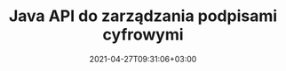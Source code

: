---
############################# Static ############################
layout: "product"
date: 2021-04-27T09:31:06+03:00
draft: false

product: "Signature"
product_tag: "signature"
platform: "Java"
platform_tag: "java"

############################# Head ############################
head_title: "Java Digital Signature API, dodaj podpis elektroniczny do obrazu PDF Word Excel"
head_description: "Interfejs API podpisu cyfrowego Java. Biblioteka podpisów elektronicznych do cyfrowego podpisywania plików PDF, Microsoft Word, arkuszy kalkulacyjnych Excel, prezentacji PowerPoint i formatów dokumentów graficznych."

############################# Header ############################
title: "Java API do zarządzania podpisami cyfrowymi"
description: "Zarządzaj podpisami elektronicznymi obrazów, kodów QR, kodów kreskowych, metadanych, tekstu i stempli w aplikacjach Java do podpisywania obrazów i formatów plików dokumentów cyfrowych."
button:
    enable: true

############################# SubMenu ############################
submenu:
    enable: true
    
    left:
        img_alt: "GroupDocs.Signature for Java"
        image: "https://www.groupdocs.cloud/templates/groupdocs/images/product-logos/groupdocs-signature-java.png"
        product: "GroupDocs.Signature"
        platform: "Java"

    middle:
        button:
            # button loop
            - link: "#overview"
              text: "Przegląd"

            # button loop
            - link: "#features"
              text: "Cechy"

            # button loop
            - link: "#support"
              text: "Wsparcie"

            # button loop
            - link: "https://products.groupdocs.app/signature"
              text: "Demo na żywo"

            # button loop
            - link: "https://purchase.groupdocs.com/pricing/signature/java"
              text: "cennik"

    right:
        link_download: "https://downloads.groupdocs.com/signature"
        link_learn: "https://docs.groupdocs.com/signature/java/"
        link_buy: "https://purchase.groupdocs.com"

############################# Overview ############################
overview:
    enable: true
    content: |
      GroupDocs.Signature for Java API pomaga tworzyć aplikacje Java z funkcją podpisów elektronicznych do podpisywania dokumentów cyfrowych w obsługiwanych formatach bez instalowania zewnętrznego oprogramowania. Obsługuje manipulację i zarządzanie różnymi typami podpisów elektronicznych, takimi jak obraz, kod kreskowy, kod QR, stempel, tekst, optyczny i metadane. Wszystkie elektroniczne dokumenty biznesowe, takie jak Microsoft Office Word, prezentacje PowerPoint, arkusze kalkulacyjne Excel, obrazy i pliki PDF, można podpisać cyfrowo, dostosowując właściwości podpisu, np. cień, wymiary, wyrównanie i więcej zgodnie z Twoimi wymaganiami. Biblioteka podpisów cyfrowych jest prosta i lekka, składa się z pojedynczego pliku DLL, który można łatwo zintegrować z nową lub istniejącą aplikacją Java.  

      Dzięki GroupDocs.Signature for Java API możesz załadować wszystkie zarejestrowane certyfikaty z systemu lub zlokalizować istniejące podpisy za pomocą wyszukiwania prostego i zaawansowanego. Opcje pracy z dokumentami chronionymi hasłem, określające wspólne właściwości podpisu (rozmiar tekstu, przezroczystość, obrót, weryfikacja, właściwości czcionki, opcje kolorów, numer strony, szerokość, góra, lewo itp.) Rozwiązanie do zarządzania podpisami elektronicznymi dla dokumentów cyfrowych.  

      GroupDocs.Signature for Java jest kompatybilny ze wszystkimi wersjami Java i obsługuje popularne systemy operacyjne (Windows, Linux, MacOS), które mogą uruchamiać środowisko wykonawcze Java
    tabs:
      enable: true
      
      ## TAB ONE ##
      tab_one:
        description: |
          To jest przegląd funkcji GroupDocs.Signature dla Javy:
      
        right:
          enable: true
          icon: "fab fa-html5"
          title: "Typy podpisów"
          content: |
            * Podpis tekstowy
            * Podpis obrazu
            * Podpisy cyfrowe
            * Podpis kodu QR
            * Podpis kodu kreskowego
            * Pieczęć podpisu
            * Podpis pola formularza
      
      ## TAB TWO ##
      tab_two:
        description: |
          Interfejs API elektronicznego podpisu Java obsługuje [formaty plików dokumentów](https://docs.groupdocs.com/signature/java/supported-document-formats/) wymienione poniżej.

        left:
          enable: true
          table:
            # table loop
            - title: "Microsoft Office"
              content: |
                * **Word:** DOC, DOCX, DOCM, DOT, DOTX, DOTM, RTF, TXT
                * **Excel:** XLS, XLSX, XLSM, XLSB, XLTM, XLT, XLTM, XLTX, XLAM, SXC, SpreadsheetML
                * **PowerPoint:** PPT, PPTX, PPS, PPSX, PPSM, POT, POTM, POTX, PPTM

        right:
          enable: true
          table:
            # table loop
            - title: "Images & Other Formats"
              content: |
                * **Obrazy**: JPG, BMP, PNG, TIFF, GIF, DCM, WEBP
                * **OpenDocument**: ODT, OTT, OTS, ODS, ODP, OTP, ODG
                * **Jpeg2000**: JP2, JPF, JPX, J2K, J2C, JPM
                * **Metapliki**: EMF, WMF, CMX
                * **Przenośny**: PDF
                * **Skalowalna Grafika wektorowa**: CDR, SVG
                * **Adobe Photoshop**: PSD
                * **Inni**: DJVU

      ## TAB THREE ##
      tab_three:
        description: |
          GroupDocs.Signature for Java obsługuje następujące systemy operacyjne, frameworki i menedżery pakietów:
        
        left:
          enable: true
          table:
            # table loop
            - icon: "fab fa-windows"
              title: "System operacyjny"
              content: |
                * Microsoft Windows Desktop
                * Microsoft Windows Server
                * Linux
                * MacOS

            # table loop
            - icon: "fas fa-code"
              title: "Obsługiwane frameworki"
              content: |
                * Java 7 (1.7) and above

        right:
          enable: true
          table:
            # table loop
            - icon: "fas fa-cogs"
              title: "Środowiska programistyczne"
              content: |
                * NetBeans
                * IntelliJ IDEA
                * Eclipse
            # table loop
            - icon: "fas fa-tools"
              title: "Narzędzie do automatyzacji budowania"
              content: |
                * Maven

############################# Features ############################
features:
    enable: true
    title: "GroupDocs.Signature dla funkcji Java"

    feature:
      # feature loop
      - icon: "fas fa-copy"
        content: "Twórz, czytaj, modyfikuj, ukrywaj i usuwaj podpisy elektroniczne z obsługiwanych formatów dokumentów"

      # feature loop
      - icon: "fas fa-eye"
        content: "Dostęp do podpisanego dokumentu ze strumienia, ścieżki względnej lub ścieżki bezwzględnej"

      # feature loop
      - icon: "fas fa-bolt"
        content: "Zastosuj podpis tekstowy do dokumentów, arkuszy kalkulacyjnych, prezentacji, obrazów i plików PDF"
      
      # feature loop
      - icon: "fas fa-file-powerpoint"
        content: "Dodaj podpis tekstowy jako adnotację, naklejkę, obraz do plików PDF, a także skonfiguruj styl i kolor"

      # feature loop
      - icon: "fas fa-code"
        content: "Podpisz dokument PDF, plik obrazu i uzyskaj dane wyjściowe w innym formacie pliku"

      # feature loop
      - icon: "fas fa-cloud"
        content: "Podpisuj cyfrowo obrazy podpisem tekstowym jako znakiem wodnym i dodaj przezroczystość, obrót do podpisu elektronicznego"

      # feature loop
      - icon: "fas fa-remove-format"
        content: "Wyszukuj certyfikaty i podpisuj dokumenty Microsoft Word, Excel i PDF za pomocą certyfikatów cyfrowych"

      # feature loop
      - icon: "fas fa-comment-slash"
        content: "Podpisuj formaty dokumentów edytora tekstu za pomocą rodzimych znaków wodnych"

      # feature loop
      - icon: "fas fa-location-arrow"
        content: "Użyj kodu QR, kodu kreskowego do podpisywania plików Word, slajdów, komórek, plików PDF i obrazów"

      # feature loop
      - icon: "fas fa-border-all"
        content: "Konfiguruj i stosuj podpisy stempli do bezpiecznych obsługiwanych formatów plików"

      # feature loop
      - icon: "fas fa-wrench"
        content: "Konfiguruj i przypisuj podpisy obrazów do dokumentów, arkuszy kalkulacyjnych, prezentacji, obrazów i plików PDF"

      # feature loop
      - icon: "fas fa-columns"
        content: "Skonfiguruj właściwości podpisu, np. Wygląd i styl, marginesy, wyrównanie itp."

      # feature loop
      - icon: "fas fa-file-word"
        content: "Zastosuj podpis cyfrowy do dokumentu chronionego hasłem"

      # feature loop
      - icon: "fas fa-envelope"
        content: "Przeprowadź weryfikację tekstu dokumentów PDF za pomocą modułu obsługi podpisów"

      # feature loop
      - icon: "fas fa-print"
        content: "Cyfrowa weryfikacja dokumentów Word, Cell, PDF z kontenerami certyfikatów .CER i .PFX"

      # feature loop
      - icon: "fas fa-file-archive"
        content: "Określ różne typy jednostek miary (np. milimetry, piksele itp.) dla podpisów tekstowych PDF"

      # feature loop
      - icon: "fas fa-lock"
        content: "Uzyskaj informacje o dokumencie za pośrednictwem pliku lub adresu URL — dodaj podpisy pól formularza do dokumentów PDF"

      # feature loop
      - icon: "fas fa-file-code"
        content: "Dodaj niestandardowy obiekt danych, wbudowaną kartę VCard, e-mail, EPC, MeCard lub obiekt zdarzenia do kodu QR"
      
      # feature loop
      - icon: "fas fa-fill-drip"
        content: "Stosowanie różnych stylów pędzla do podpisów, np. pędzla gradientowego, promieniowego, jednolitego i tekstury"

      # feature loop
      - icon: "fas fa-file-excel"
        content: "Podpisz dokument znajdujący się na FTP lub Azure Cloud Storage"

      # feature loop
      - icon: "fas fa-heading"
        content: "Ustaw wyrównanie tekstu wewnątrz kształtów dla dokumentów, slajdów, obrazów i plików PDF"

      # feature loop
      - icon: "fas fa-project-diagram"
        content: "Wyszukuj, weryfikuj i podpisuj cyfrowo dokumenty prezentacji programu PowerPoint"

      # feature loop
      - icon: "fas fa-cube"
        content: "Umieść podpis za pomocą pikseli w dokumentach komórek i pozycjonowaniu tekstu dla podpisów stempli"

      # feature loop
      - icon: "fab fa-uncharted"
        content: "Zaimplementuj prostokątny podpis stempla z zaokrąglonymi narożnikami"

       # feature loop
      - icon: "fab fa-uncharted"
        content: "Rozszerz podpisy kodów kreskowych i kodów QR o zawartość danych obrazu"

       # feature loop
      - icon: "fab fa-uncharted"
        content: "Dodaj zaszyfrowane podpisy metadanych podczas pracy z opcjami podpisywania i wyszukiwania"

       # feature loop
      - icon: "fab fa-uncharted"
        content: "Osadzaj niestandardowe obiekty w podpisach metadanych w programach Word, Excel i prezentacjach"

    more_feature:
      # more_feature_loop
      - title: "Łatwo konfiguruj i stosuj podpisy elektroniczne"
        content: |
          GroupDocs.Signature for Java API umożliwia konfigurowanie i dodawanie podpisów elektronicznych do obsługiwanych formatów dokumentów. Poniżej znajduje się przykład kodu, który pokazuje, jak łatwo zastosować podpis tekstowy do pliku PDF:

          ```java
          Signature signature = new Signature("sample.pdf");

          TextSignOptions options = new TextSignOptions("John Smith");
          // ustaw pozycję podpisu
          options.setLeft(100);
          options.setTop(100);
          
          // ustaw prostokąt podpisu
          options.setWidth(100);
          options.setHeight(30);

          // ustaw kolor tekstu i czcionkę
          options.setForeColor(Color.RED);
          SignatureFont signatureFont = new SignatureFont();
          signatureFont.setSize(12);
          signatureFont.setFamilyName("Comic Sans MS");
          options.setFont(signatureFont);
          options.setSignatureImplementation(TextSignatureImplementation.Sticker)

          // podpisz dokument do pliku
          signature.sign("sample_signed.pdf", options);
          ```

      # more_feature_loop
      - title: "Obsługiwane typy kodowania kodów kreskowych dla podpisu elektronicznego"
        content: |
          Korzystając z GroupDocs.Signature for Java API, możesz zastosować podpisy kodów kreskowych i kodów QR do obsługiwanych formatów plików. GroupDocs.Signature for Java obsługuje szeroki zakres typów kodowania kodów kreskowych, aby zaspokoić większość wymagań. Obsługiwane typy kodowania kodów kreskowych obejmują: Code 11, Code 128, Code 16K/32, Databar codes, GS1 Codeblock, ISBN, ISMN, ISSN, ITF16, Pdf147, EAN8, EAN13, EAN14, UPCA, UPCE, ITF14, Code39 Standard i Kod39 rozszerzony.

          Podobnie GroupDocs.Signature for Java API umożliwia korzystanie z typów kodów QR, takich jak QR, Aztec i Data Matrix. Obsługiwane typy kodowania QR-Code obejmują Aztec, DataMatrix, GS1 DataMatrix i GS1 QR.

      # more_feature_loop
      - title: "Wyszukaj podpisy i certyfikaty"
        content: |
          Dzięki GroupDocs.Signature for Java API możesz przeszukiwać podpisy kodów QR i kodów kreskowych w dowolnym dokumencie, prezentacji, arkuszu kalkulacyjnym, obrazie, a także w pliku PDF i pobrać wynik wyszukiwania. Możesz także wyszukiwać niestandardowe obiekty danych z dokumentów podpisanych za pomocą kodu QR, a także przeszukiwać standardową kartę VCard i obiekt e-mail z dokumentów podpisanych za pomocą kodu QR. Obsługiwana jest również weryfikacja zaszyfrowanego tekstu podpisów QR-Code oraz wyszukiwanie podpisu metadanych w dokumentach PDF. Zastosuj dodatkowe kryteria wyszukiwania dla podpisów cyfrowych dokumentów Words & Cells.  

          Opcja wyszukiwania jest również dostępna dla sygnatur metadanych dla dokumentów Word, slajdów i arkuszy kalkulacyjnych, podczas gdy wyszukiwanie pól formularza jest dostępne dla dokumentów PDF.

      # more_feature_loop
      - title: "Skonfiguruj właściwości podpisu elektronicznego"
        content: |
          Aby poprawić UX użytkowników końcowych, GroupDocs.Signature for Java API zapewnia wiele właściwości, które można dość łatwo skonfigurować. Można ustawić opcje czcionek i kolorów (kolor tła, kolor pierwszego planu, pogrubienie, kursywa, podkreślenie, rodzina czcionek, rozmiar czcionki itp.), opcje tła i obramowania (kolor tła, przezroczystość tła, kolor obramowania, styl kreski obramowania, grubość obramowania, Przezroczystość obramowania itp.), Marginesy podpisu (lewy, górny, szerokość, wysokość, dopełnienie itp.) oraz Ustaw obszar podpisu obrazu i wyrównanie podpisu (wyrównanie w poziomie, wyrównanie w pionie itp.).

############################# Support ############################
support:
    enable: true

############################# Solutions ############################
solutions:
    enable: true
    title: "GroupDocs.Signature oferuje interfejsy API przeglądania dokumentów dla innych popularnych środowisk programistycznych"

    solution:
        # solution loop
        - img_alt: "GroupDocs.Signature for .NET"
          image: "https://www.groupdocs.cloud/templates/groupdocs/images/product-logos/groupdocs-signature-net.png"
          product: "GroupDocs.Signature"
          platform: ".NET"
          link: "/signature/net/"

############################# Back to top ###############################
back_to_top:
  enable: true
---